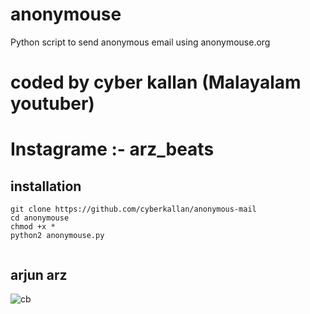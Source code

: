 # anonymouse
Python script to send anonymous email using anonymouse.org
# coded by cyber kallan (Malayalam youtuber)
# Instagrame :- arz_beats

## installation 

```
git clone https://github.com/cyberkallan/anonymous-mail
cd anonymouse
chmod +x *
python2 anonymouse.py
 
 ```
 
 ## arjun arz


![cb](https://user-images.githubusercontent.com/56509491/66774387-15100580-eedf-11e9-84ff-c0f396016bd5.jpg)
